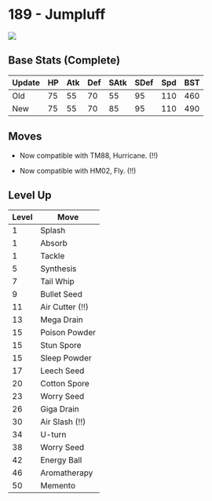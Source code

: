 # 189 - Jumpluff
![][189]

## Base Stats (Complete)

Update | HP | Atk | Def | SAtk | SDef | Spd | BST
---    | ---| --- | --- | ---  | ---  | --- | ---
Old    | 75 |  55 |  70 |  55  |  95  |  110  |  460
New    | 75 |  55 |  70 |  85  |  95  |  110  |  490

## Moves

 - Now compatible with TM88, Hurricane. (!!)

 - Now compatible with HM02, Fly. (!!)

## Level Up

Level | Move
---   | ---
  1   | Splash
  1   | Absorb
  1   | Tackle
  5   | Synthesis
  7   | Tail Whip
  9   | Bullet Seed
 11   | Air Cutter (!!)
 13   | Mega Drain
 15   | Poison Powder
 15   | Stun Spore
 15   | Sleep Powder
 17   | Leech Seed
 20   | Cotton Spore
 23   | Worry Seed
 26   | Giga Drain
 30   | Air Slash (!!)
 34   | U-turn
 38   | Worry Seed
 42   | Energy Ball
 46   | Aromatherapy
 50   | Memento



[189]: ../img/pokemon/189.png
